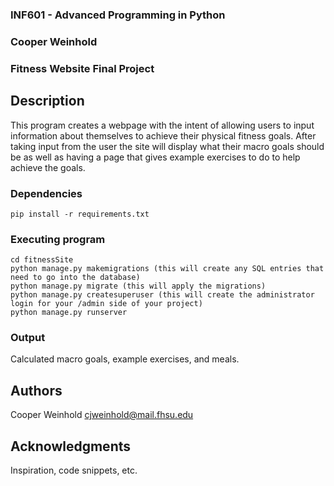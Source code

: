 ### INF601 - Advanced Programming in Python
### Cooper Weinhold
### Fitness Website Final Project


## Description
This program creates a webpage with the intent of allowing users to input 
information about themselves to achieve their physical fitness goals. After 
taking input from the user the site will display what their macro goals should 
be as well as having a page that gives example exercises to do to help achieve 
the goals.

### Dependencies
```
pip install -r requirements.txt

```

### Executing program

```
cd fitnessSite
python manage.py makemigrations (this will create any SQL entries that need to go into the database)
python manage.py migrate (this will apply the migrations)
python manage.py createsuperuser (this will create the administrator login for your /admin side of your project)
python manage.py runserver
```

### Output
Calculated macro goals, example exercises, and meals.  

## Authors

Cooper Weinhold
cjweinhold@mail.fhsu.edu


## Acknowledgments

Inspiration, code snippets, etc.